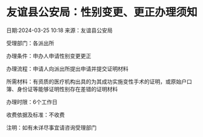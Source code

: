 # 友谊县公安局：性别变更、更正办理须知

日期:2024-03-25 10:18 来源：友谊县公安局

受理部门：各派出所

办理条件：申办人申请性别变更更正

办理流程：申请人向派出所提出申请并提交证明材料

所需材料：有资质的医疗机构出具的为其成功实施变性手术的证明，或原始户口簿、身份证等能够证明性别存在差错的证明材料

办理时限：6个工作日

收费依据及标准：不收费

注明：如有未详尽事宜请咨询受理部门
